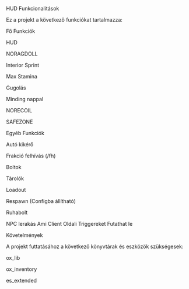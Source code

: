 HUD Funkcionalitások

Ez a projekt a következő funkciókat tartalmazza:

Fő Funkciók

HUD

NORAGDOLL 

Interior Sprint

Max Stamina

Gugolás

Minding nappal

NORECOIL

SAFEZONE

Egyéb Funkciók

Autó kikérő

Frakció felhívás (/fh)

Boltok

Tárolók

Loadout

Respawn (Configba állítható)

Ruhabolt

NPC lerakás Ami Client Oldali Triggereket Futathat le

Követelmények

A projekt futtatásához a következő könyvtárak és eszközök szükségesek:

ox_lib

ox_inventory

es_extended
